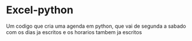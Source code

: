 # Excel-python
Um codigo que cria uma agenda em python, que vai de segunda a sabado com os dias ja escritos e os horarios tambem ja escritos

